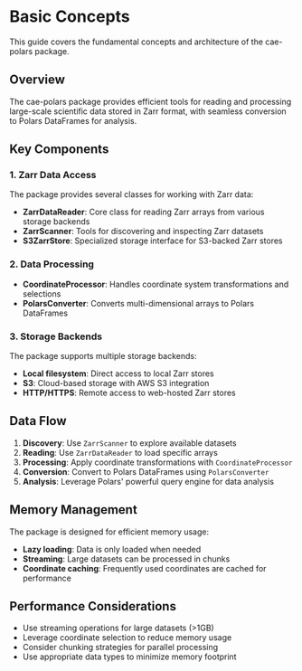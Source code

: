 # Basic Concepts

This guide covers the fundamental concepts and architecture of the cae-polars package.

## Overview

The cae-polars package provides efficient tools for reading and processing large-scale scientific data stored in Zarr format, with seamless conversion to Polars DataFrames for analysis.

## Key Components

### 1. Zarr Data Access

The package provides several classes for working with Zarr data:

- **ZarrDataReader**: Core class for reading Zarr arrays from various storage backends
- **ZarrScanner**: Tools for discovering and inspecting Zarr datasets
- **S3ZarrStore**: Specialized storage interface for S3-backed Zarr stores

### 2. Data Processing

- **CoordinateProcessor**: Handles coordinate system transformations and selections
- **PolarsConverter**: Converts multi-dimensional arrays to Polars DataFrames

### 3. Storage Backends

The package supports multiple storage backends:

- **Local filesystem**: Direct access to local Zarr stores
- **S3**: Cloud-based storage with AWS S3 integration
- **HTTP/HTTPS**: Remote access to web-hosted Zarr stores

## Data Flow

1. **Discovery**: Use `ZarrScanner` to explore available datasets
2. **Reading**: Use `ZarrDataReader` to load specific arrays
3. **Processing**: Apply coordinate transformations with `CoordinateProcessor`
4. **Conversion**: Convert to Polars DataFrames using `PolarsConverter`
5. **Analysis**: Leverage Polars' powerful query engine for data analysis

## Memory Management

The package is designed for efficient memory usage:

- **Lazy loading**: Data is only loaded when needed
- **Streaming**: Large datasets can be processed in chunks
- **Coordinate caching**: Frequently used coordinates are cached for performance

## Performance Considerations

- Use streaming operations for large datasets (>1GB)
- Leverage coordinate selection to reduce memory usage
- Consider chunking strategies for parallel processing
- Use appropriate data types to minimize memory footprint
